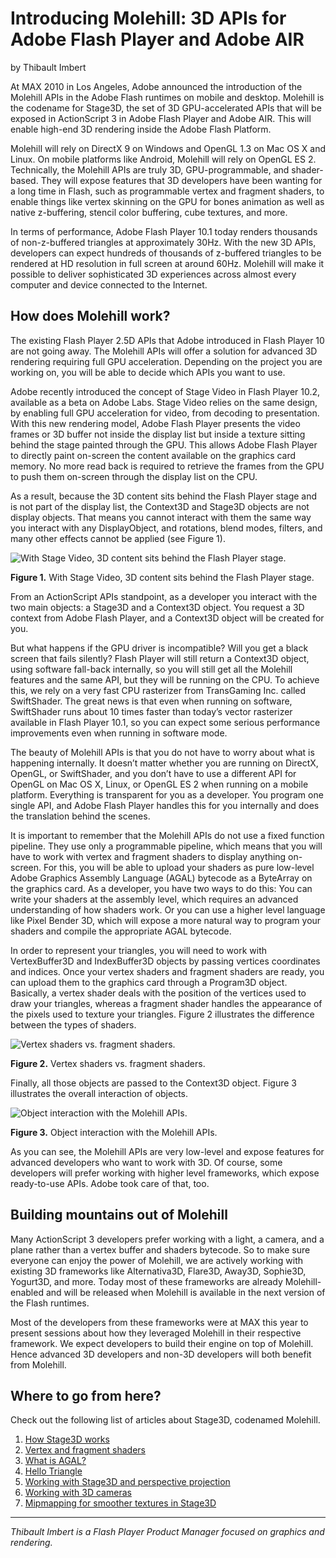 # Introducing Molehill: 3D APIs for Adobe Flash Player and Adobe AIR

by Thibault Imbert

At MAX 2010 in Los Angeles, Adobe announced the introduction of the Molehill
APIs in the Adobe Flash runtimes on mobile and desktop. Molehill is the codename
for Stage3D, the set of 3D GPU-accelerated APIs that will be exposed in
ActionScript 3 in Adobe Flash Player and Adobe AIR. This will enable high-end 3D
rendering inside the Adobe Flash Platform.

Molehill will rely on DirectX 9 on Windows and OpenGL 1.3 on Mac OS X and Linux.
On mobile platforms like Android, Molehill will rely on OpenGL ES 2.
Technically, the Molehill APIs are truly 3D, GPU-programmable, and shader-based.
They will expose features that 3D developers have been wanting for a long time
in Flash, such as programmable vertex and fragment shaders, to enable things
like vertex skinning on the GPU for bones animation as well as native
z-buffering, stencil color buffering, cube textures, and more.

In terms of performance, Adobe Flash Player 10.1 today renders thousands of
non-z-buffered triangles at approximately 30Hz. With the new 3D APIs, developers
can expect hundreds of thousands of z-buffered triangles to be rendered at HD
resolution in full screen at around 60Hz. Molehill will make it possible to
deliver sophisticated 3D experiences across almost every computer and device
connected to the Internet.

## How does Molehill work?

The existing Flash Player 2.5D APIs that Adobe introduced in Flash Player 10 are
not going away. The Molehill APIs will offer a solution for advanced 3D
rendering requiring full GPU acceleration. Depending on the project you are
working on, you will be able to decide which APIs you want to use.

Adobe recently introduced the concept of Stage Video in Flash Player 10.2,
available as a beta on Adobe Labs. Stage Video relies on the same design, by
enabling full GPU acceleration for video, from decoding to presentation. With
this new rendering model, Adobe Flash Player presents the video frames or 3D
buffer not inside the display list but inside a texture sitting behind the stage
painted through the GPU. This allows Adobe Flash Player to directly paint
on-screen the content available on the graphics card memory. No more read back
is required to retrieve the frames from the GPU to push them on-screen through
the display list on the CPU.

As a result, because the 3D content sits behind the Flash Player stage and is
not part of the display list, the Context3D and Stage3D objects are not display
objects. That means you cannot interact with them the same way you interact with
any DisplayObject, and rotations, blend modes, filters, and many other effects
cannot be applied (see Figure 1).

![With Stage Video, 3D content sits behind the Flash Player stage.](./introducing-molehill/1_stage3d.jpg)

**Figure 1.** With Stage Video, 3D content sits behind the Flash Player stage.

From an ActionScript APIs standpoint, as a developer you interact with the two
main objects: a Stage3D and a Context3D object. You request a 3D context from
Adobe Flash Player, and a Context3D object will be created for you.

But what happens if the GPU driver is incompatible? Will you get a black screen
that fails silently? Flash Player will still return a Context3D object, using
software fall-back internally, so you will still get all the Molehill features
and the same API, but they will be running on the CPU. To achieve this, we rely
on a very fast CPU rasterizer from TransGaming Inc. called SwiftShader. The
great news is that even when running on software, SwiftShader runs about 10
times faster than today’s vector rasterizer available in Flash Player 10.1, so
you can expect some serious performance improvements even when running in
software mode.

The beauty of Molehill APIs is that you do not have to worry about what is
happening internally. It doesn’t matter whether you are running on DirectX,
OpenGL, or SwiftShader, and you don’t have to use a different API for OpenGL on
Mac OS X, Linux, or OpenGL ES 2 when running on a mobile platform. Everything is
transparent for you as a developer. You program one single API, and Adobe Flash
Player handles this for you internally and does the translation behind the
scenes.

It is important to remember that the Molehill APIs do not use a fixed function
pipeline. They use only a programmable pipeline, which means that you will have
to work with vertex and fragment shaders to display anything on-screen. For
this, you will be able to upload your shaders as pure low-level Adobe Graphics
Assembly Language (AGAL) bytecode as a ByteArray on the graphics card. As a
developer, you have two ways to do this: You can write your shaders at the
assembly level, which requires an advanced understanding of how shaders work. Or
you can use a higher level language like Pixel Bender 3D, which will expose a
more natural way to program your shaders and compile the appropriate AGAL
bytecode.

In order to represent your triangles, you will need to work with VertexBuffer3D
and IndexBuffer3D objects by passing vertices coordinates and indices. Once your
vertex shaders and fragment shaders are ready, you can upload them to the
graphics card through a Program3D object. Basically, a vertex shader deals with
the position of the vertices used to draw your triangles, whereas a fragment
shader handles the appearance of the pixels used to texture your triangles.
Figure 2 illustrates the difference between the types of shaders.

![Vertex shaders vs. fragment shaders.](./introducing-molehill//1_shaders.jpg)

**Figure 2.** Vertex shaders vs. fragment shaders.

Finally, all those objects are passed to the Context3D object. Figure 3
illustrates the overall interaction of objects.

![Object interaction with the Molehill APIs.](./introducing-molehill/1_architecture.jpg)

**Figure 3.** Object interaction with the Molehill APIs.

As you can see, the Molehill APIs are very low-level and expose features for
advanced developers who want to work with 3D. Of course, some developers will
prefer working with higher level frameworks, which expose ready-to-use APIs.
Adobe took care of that, too.

## Building mountains out of Molehill

Many ActionScript 3 developers prefer working with a light, a camera, and a
plane rather than a vertex buffer and shaders bytecode. So to make sure everyone
can enjoy the power of Molehill, we are actively working with existing 3D
frameworks like Alternativa3D, Flare3D, Away3D, Sophie3D, Yogurt3D, and more.
Today most of these frameworks are already Molehill-enabled and will be released
when Molehill is available in the next version of the Flash runtimes.

Most of the developers from these frameworks were at MAX this year to present
sessions about how they leveraged Molehill in their respective framework. We
expect developers to build their engine on top of Molehill. Hence advanced 3D
developers and non-3D developers will both benefit from Molehill.

## Where to go from here?

Check out the following list of articles about Stage3D, codenamed Molehill.

1. [How Stage3D works](../devnet/flashplayer/articles/how-stage3d-works.md)
2. [Vertex and fragment shaders](../devnet/flashplayer/articles/vertex-and-fragment-shaders.md)
3. [What is AGAL?](../devnet/flashplayer/articles/what-is-agal.md)
4. [Hello Triangle](../devnet/flashplayer/articles/hello-triangle.md)
5. [Working with Stage3D and perspective projection](../devnet/flashplayer/articles/working-with-stage3d-and-perspective-projection.md)
6. [Working with 3D cameras](../devnet/flashplayer/articles/working-with-3d-cameras.md)
7. [Mipmapping for smoother textures in Stage3D](../devnet/flashplayer/articles/mipmapping-for-smoother-textures-in-stage3d.md)

---

_Thibault Imbert is a Flash Player Product Manager focused on graphics and
rendering._
